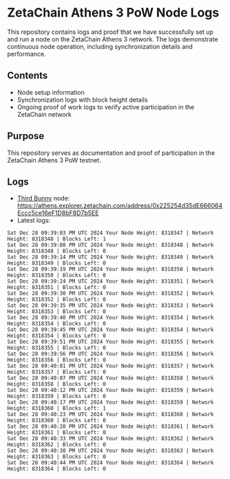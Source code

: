# ZetaChain Athens 3 PoW Node Logs
This repository contains logs and proof that we have successfully set up and run a node on the ZetaChain Athens 3 network. The logs demonstrate continuous node operation, including synchronization details and performance.

## Contents
- Node setup information
- Synchronization logs with block height details
- Ongoing proof of work logs to verify active participation in the ZetaChain network

## Purpose
This repository serves as documentation and proof of participation in the ZetaChain Athens 3 PoW testnet.

## Logs

- [Third Bunny](https://thirdbunny.xyz/) node: https://athens.explorer.zetachain.com/address/0x225254d35dE666064Eccc5ce16eF1D8bF8D7b5EE
- Latest logs:
```
Sat Dec 28 09:39:03 PM UTC 2024 Your Node Height: 8318347 | Network Height: 8318348 | Blocks Left: 1
Sat Dec 28 09:39:08 PM UTC 2024 Your Node Height: 8318348 | Network Height: 8318348 | Blocks Left: 0
Sat Dec 28 09:39:14 PM UTC 2024 Your Node Height: 8318349 | Network Height: 8318349 | Blocks Left: 0
Sat Dec 28 09:39:19 PM UTC 2024 Your Node Height: 8318350 | Network Height: 8318350 | Blocks Left: 0
Sat Dec 28 09:39:24 PM UTC 2024 Your Node Height: 8318351 | Network Height: 8318351 | Blocks Left: 0
Sat Dec 28 09:39:30 PM UTC 2024 Your Node Height: 8318352 | Network Height: 8318352 | Blocks Left: 0
Sat Dec 28 09:39:35 PM UTC 2024 Your Node Height: 8318353 | Network Height: 8318353 | Blocks Left: 0
Sat Dec 28 09:39:40 PM UTC 2024 Your Node Height: 8318354 | Network Height: 8318354 | Blocks Left: 0
Sat Dec 28 09:39:45 PM UTC 2024 Your Node Height: 8318354 | Network Height: 8318354 | Blocks Left: 0
Sat Dec 28 09:39:51 PM UTC 2024 Your Node Height: 8318355 | Network Height: 8318355 | Blocks Left: 0
Sat Dec 28 09:39:56 PM UTC 2024 Your Node Height: 8318356 | Network Height: 8318356 | Blocks Left: 0
Sat Dec 28 09:40:01 PM UTC 2024 Your Node Height: 8318357 | Network Height: 8318357 | Blocks Left: 0
Sat Dec 28 09:40:07 PM UTC 2024 Your Node Height: 8318358 | Network Height: 8318358 | Blocks Left: 0
Sat Dec 28 09:40:12 PM UTC 2024 Your Node Height: 8318359 | Network Height: 8318359 | Blocks Left: 0
Sat Dec 28 09:40:17 PM UTC 2024 Your Node Height: 8318359 | Network Height: 8318360 | Blocks Left: 1
Sat Dec 28 09:40:23 PM UTC 2024 Your Node Height: 8318360 | Network Height: 8318360 | Blocks Left: 0
Sat Dec 28 09:40:28 PM UTC 2024 Your Node Height: 8318361 | Network Height: 8318361 | Blocks Left: 0
Sat Dec 28 09:40:33 PM UTC 2024 Your Node Height: 8318362 | Network Height: 8318362 | Blocks Left: 0
Sat Dec 28 09:40:38 PM UTC 2024 Your Node Height: 8318363 | Network Height: 8318363 | Blocks Left: 0
Sat Dec 28 09:40:44 PM UTC 2024 Your Node Height: 8318364 | Network Height: 8318364 | Blocks Left: 0
```
